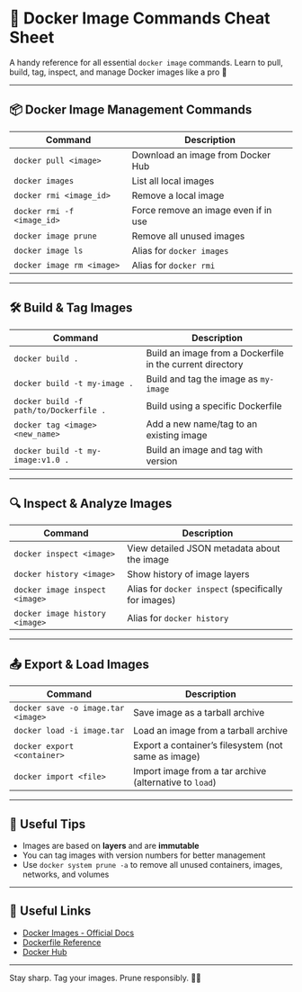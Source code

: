 # 🐳 Docker Image Commands Cheat Sheet

A handy reference for all essential `docker image` commands. Learn to pull, build, tag, inspect, and manage Docker images like a pro 🚀

---

## 📦 Docker Image Management Commands

| Command | Description |
|---------|-------------|
| `docker pull <image>` | Download an image from Docker Hub |
| `docker images` | List all local images |
| `docker rmi <image_id>` | Remove a local image |
| `docker rmi -f <image_id>` | Force remove an image even if in use |
| `docker image prune` | Remove all unused images |
| `docker image ls` | Alias for `docker images` |
| `docker image rm <image>` | Alias for `docker rmi` |

---

## 🛠️ Build & Tag Images

| Command | Description |
|---------|-------------|
| `docker build .` | Build an image from a Dockerfile in the current directory |
| `docker build -t my-image .` | Build and tag the image as `my-image` |
| `docker build -f path/to/Dockerfile .` | Build using a specific Dockerfile |
| `docker tag <image> <new_name>` | Add a new name/tag to an existing image |
| `docker build -t my-image:v1.0 .` | Build an image and tag with version |

---

## 🔍 Inspect & Analyze Images

| Command | Description |
|---------|-------------|
| `docker inspect <image>` | View detailed JSON metadata about the image |
| `docker history <image>` | Show history of image layers |
| `docker image inspect <image>` | Alias for `docker inspect` (specifically for images) |
| `docker image history <image>` | Alias for `docker history` |

---

## 📤 Export & Load Images

| Command | Description |
|---------|-------------|
| `docker save -o image.tar <image>` | Save image as a tarball archive |
| `docker load -i image.tar` | Load an image from a tarball archive |
| `docker export <container>` | Export a container’s filesystem (not same as image) |
| `docker import <file>` | Import image from a tar archive (alternative to `load`) |

---

## 🔗 Useful Tips

- Images are based on **layers** and are **immutable**
- You can tag images with version numbers for better management
- Use `docker system prune -a` to remove all unused containers, images, networks, and volumes

---

## 🔗 Useful Links

- [Docker Images - Official Docs](https://docs.docker.com/engine/reference/commandline/image/)
- [Dockerfile Reference](https://docs.docker.com/engine/reference/builder/)
- [Docker Hub](https://hub.docker.com/)

---

Stay sharp. Tag your images. Prune responsibly. 🐳🔥  
